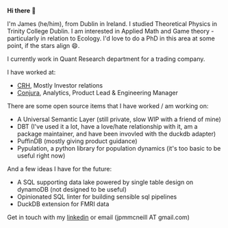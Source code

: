 **Hi there** 👋

I'm James (he/him), from Dublin in Ireland. I studied Theoretical Physics in Trinity College Dublin. I am interested in Applied Math and Game theory - particularly in relation to Ecology. I'd love to do a PhD in this area at some point, if the stars align 😄.

I currently work in Quant Research department for a trading company.

I have worked at:
- [CRH](https://crh.com/), Mostly Investor relations
- [Conjura](https://conjura.com/), Analytics, Product Lead & Engineering Manager

There are some open source items that I have worked / am working on:
- A Universal Semantic Layer (still private, slow WIP with a friend of mine)
- DBT (I've used it a lot, have a love/hate relationship with it, am a package maintainer, and have been invovled with the duckdb adapter)
- PuffinDB (mostly giving product guidance)
- Pypulation, a python library for population dynamics (it's too basic to be useful right now)

And a few ideas I have for the future:
- A SQL supporting data lake powered by single table design on dynamoDB (not designed to be useful)
- Opinionated SQL linter for building sensible sql pipelines
- DuckDB extension for FMRI data

Get in touch with my [linkedin](https://www.linkedin.com/in/james-mcneill-63a85014a/) or email (jpmmcneill AT gmail.com)
